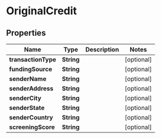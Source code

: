
# OriginalCredit

## Properties
Name | Type | Description | Notes
------------ | ------------- | ------------- | -------------
**transactionType** | **String** |  |  [optional]
**fundingSource** | **String** |  |  [optional]
**senderName** | **String** |  |  [optional]
**senderAddress** | **String** |  |  [optional]
**senderCity** | **String** |  |  [optional]
**senderState** | **String** |  |  [optional]
**senderCountry** | **String** |  |  [optional]
**screeningScore** | **String** |  |  [optional]



